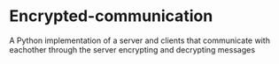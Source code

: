 # Encrypted-communication
A Python implementation of a server and clients that communicate with eachother through the server encrypting and decrypting messages
